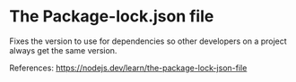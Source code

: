 # The Package-lock.json file

Fixes the version to use for dependencies so other developers on a project always get the same version.

References: https://nodejs.dev/learn/the-package-lock-json-file

